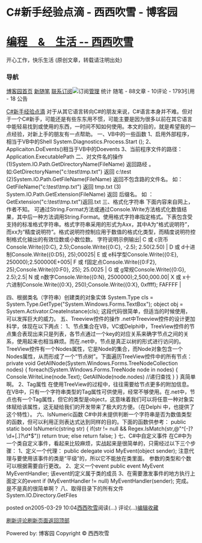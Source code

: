 
# C\#新手经验点滴 - 西西吹雪 - 博客园
# [编程　&　生活      --       西西吹雪](https://www.cnblogs.com/watsonyin/)
开心工作，快乐生活  (原创文章，转载请注明出处)

### 导航
[博客园](https://www.cnblogs.com/)[首页](https://www.cnblogs.com/watsonyin/)
[新随笔](https://i.cnblogs.com/EditPosts.aspx?opt=1)
[联系](https://msg.cnblogs.com/send/%E8%A5%BF%E8%A5%BF%E5%90%B9%E9%9B%AA)[订阅](https://www.cnblogs.com/watsonyin/rss)![订阅](//www.cnblogs.com/images/xml.gif)[管理](https://i.cnblogs.com/)
统计
随笔 -		88文章 -		10评论 -		1793引用 -		18
公告

[C\#新手经验点滴](https://www.cnblogs.com/watsonyin/archive/2005/03/29/127679.html)
对于从其它语言转向C\#的朋友来说，C\#语言本身并不难。但对于一个C\#新手，可能还是有些东东用不惯，可能主要是因为很多以前在其它语言中能轻易找到或使用的东西，一时间不知如何使用。本文的目的，就是希望我的一点经验，对新上手的朋友有一点帮助。
一、VB中的一些函数
1、启用外部程序，相当于VB中的Shell
System.Diagnostics.Process.Start ();
2、Applicaiton.DoEvents()相当于VB中的Doevents
3、当前程序文件的路径：Application.ExecutablePath
二、对文件名的操作
(1)System.IO.Path.GetDirectoryName(FileName) 返回路经 。
如:GetDirectoryName("c:\test\tmp.txt") 返回 c:\test
(2)System.IO.Path.GetFileName(FileName) 返回不包含路的文件名。
如： GetFileName("c:\test\tmp.txt") 返回 tmp.txt
(3) System.IO.Path.GetExtension(FileName) 返回 后缀名。
如 ：GetExtension("c:\test\tmp.txt")返回.txt
三、格式化字符串
下面内容来自网上，作者不知。
可通过String.Format方法或通过Console.Write方法格式化数值结果，其中后一种方法调用String.Format。使用格式字符串指定格式。下表包含受支持的标准格式字符串。格式字符串采用的形式为Axx，其中A为“格式说明符”，而xx为“精度说明符”。格式说明符控制应用于数值的格式化类型，而精度说明符控制格式化输出的有效位数或小数位数。
字符说明示例输出|
C 或 c货币Console.Write({0:C}, 2.5);Console.Write({0:C}, -2.5);
$2.50($2.50)
|
D 或 d十进制Console.Write({0:D5}, 25);00025|
E 或 e科学型Console.Write({0:E}, 250000);2.500000E+005|
F 或 f固定点Console.Write({0:F2}, 25);Console.Write({0:F0}, 25);
25.0025
|
G 或 g常规Console.Write({0:G}, 2.5);2.5|
N 或 n数字Console.Write({0:N}, 2500000);2,500,000.00|
X 或 x十六进制Console.Write({0:X}, 250);Console.Write({0:X}, 0xffff);
FAFFFF
|

四、根据类名（字符串）创建类的对象实体
System.Type cls = System.Type.GetType("System.Windows.Forms.TextBox");
object obj = System.Activator.CreateInstance(cls);
这段代码很简单，但适当的时候使用，可以发挥巨大的威力。
五、Treeview控件的操作
.net中Treeview控件的设计更加科学，体现在以下两点：
1、节点集合在VB，VC或Delphi中，TreeView控件的节点集合表现出来只是列表，各节点通过一个key的对应关系来确字节点之间的关系，使用起来也相当麻烦。而在.net中，节点是真正以树的形式进行访问的。TreeView控件有一个Nodes属性，它是Node的集合，而Node对象包含一个Nodes属性，从而形成了一个“节点树”。下面遍历TreeView控件中的所有节点：
private void GetAllNode(System.Windows.Forms.TreeNodeCollection nodes)
{
foreach(System.Windows.Forms.TreeNode node in nodes)
{
Console.WriteLine(node.Text);
GetAllNode(node.nodes) //递归查找
}
}
真简单啊。
2、Tag属性
在使用TreeView的过程中，往往需要给节点更多的附加信息。在VB中，只有一个字符串类型的Tag属性可供使用，经常不够使用。在.net中，节点也有一个Tag属性，但它的类型是object，这意味着我们可以将任意一种对象实体赋给该属性，这无疑给我们的开发带来了极大的方便。（在Delphi 中，也提供了这个特性）。
六、IsNumeric函数
C\#中并未提供判断一个字符串是否为数值类型的函数，但可以利用正则表达式达到同样的目的。下面的函数供参考：
public static bool IsNumeric(string str)
{
if(str != null && Regex.IsMatch(str,@"^[-]?\d+[.]?\d*$"))
return true;
else
return false;
}
七、C\#中自定义事件
在C\#中为一个类自定义事件，看起来比较麻烦，实战起来是很简单的，只需经过以下三个步骤：
1、定义一个代理：
public delegate void MyEvent(object sender);
注意代理与要使用该事件的类是“平级”的，所以它不能放在类里面。
参数的类型和个数可以根据需要自行更改。
2、定义一个event
public event MyEvent MyEventHandler;
该event的定义属于类的成员
3、在需要激发事件的地方执行上面定义的event
if (MyEventHandler != null)
MyEventHandler(sender);
完成。是不是真的很简单啊？
八、取得目录下的所有文件
System.IO.Directory.GetFiles






posted on2005-03-29 10:04[西西吹雪](https://www.cnblogs.com/watsonyin/)阅读(...) 评论(...)[编辑](https://i.cnblogs.com/EditPosts.aspx?postid=127679)[收藏](#)


[刷新评论](javascript:void(0);)[刷新页面](#)[返回顶部](#top)






Powered by:
博客园
Copyright © 西西吹雪
